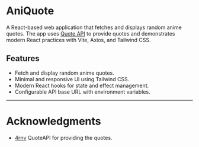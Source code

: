 # AniQuote

A React-based web application that fetches and displays random anime quotes. The app uses [Quote API](https://github.com/4rnv/QuotesAPI.git) to provide quotes and demonstrates modern React practices with Vite, Axios, and Tailwind CSS.

## Features
- Fetch and display random anime quotes.
- Minimal and responsive UI using Tailwind CSS.
- Modern React hooks for state and effect management.
- Configurable API base URL with environment variables.

---

# Acknowledgments
- [4rnv](https://github.com/4rnv) QuoteAPI for providing the quotes.
